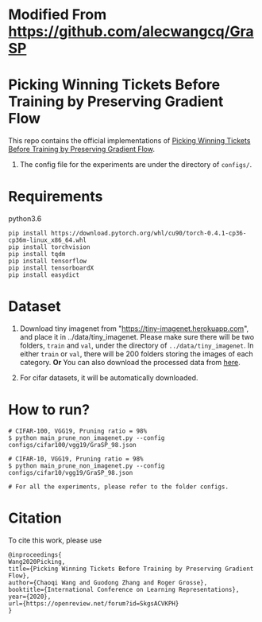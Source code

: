 # Modified From https://github.com/alecwangcq/GraSP

# Picking Winning Tickets Before Training by Preserving Gradient Flow
This repo contains the official implementations of [Picking Winning Tickets Before Training by Preserving Gradient Flow](https://openreview.net/forum?id=SkgsACVKPH).

1. The config file for the experiments are under the directory of `configs/`.

# Requirements
python3.6
```
pip install https://download.pytorch.org/whl/cu90/torch-0.4.1-cp36-cp36m-linux_x86_64.whl
pip install torchvision
pip install tqdm
pip install tensorflow
pip install tensorboardX
pip install easydict
```

# Dataset
1. Download tiny imagenet from "https://tiny-imagenet.herokuapp.com", and place it in ../data/tiny_imagenet.
   Please make sure there will be two folders, `train` and `val`,  under the directory of `../data/tiny_imagenet`.
   In either `train` or `val`, there will be 200 folders storing the images of each category.  <b>Or</b> You can also download the processed data from [here]( https://drive.google.com/file/d/1juoN5cRVa8I1TsfFMtsCec2Wy_0z646K/view?usp=sharing ).
   
2. For cifar datasets, it will be automatically downloaded.

# How to run?
```
# CIFAR-100, VGG19, Pruning ratio = 98%
$ python main_prune_non_imagenet.py --config configs/cifar100/vgg19/GraSP_98.json

# CIFAR-10, VGG19, Pruning ratio = 98%
$ python main_prune_non_imagenet.py --config configs/cifar10/vgg19/GraSP_98.json

# For all the experiments, please refer to the folder configs.
```

# Citation
To cite this work, please use
```
@inproceedings{
Wang2020Picking,
title={Picking Winning Tickets Before Training by Preserving Gradient Flow},
author={Chaoqi Wang and Guodong Zhang and Roger Grosse},
booktitle={International Conference on Learning Representations},
year={2020},
url={https://openreview.net/forum?id=SkgsACVKPH}
}
```

